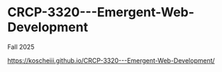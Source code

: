 # CRCP-3320---Emergent-Web-Development

Fall 2025

https://koscheiii.github.io/CRCP-3320---Emergent-Web-Development/
